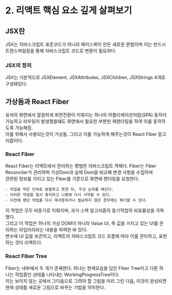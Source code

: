 # 2. 리액트 핵심 요소 깊게 살펴보기
## JSX란
JSX는 자바스크립트 표준코드가 아니라 페이스북이 만든 새로운 문법이며 이는 반드시 트랜스파일링을 통해 자바스크립트 코드로 변환이 필요하다.<br>
### JSX의 정의
JSX는 기본적으로 JSXElement, JSXAttributes, JSXChildren, JSXStrings 4개로 구성돼있다.

## 가상돔과 React Fiber
유저의 화면에서 깔끔하게 화면전환이 이뤄지는 하나의 어플리케이션처럼(SPA) 동작이 가능하고 라우팅이 발생했을떄도 화면에서 필요한 부분만 재렌더링을 하여 이를 동작하도록 가능해짐.
<br>
이를 위해서 사용되는것이 가상돔. 그리고 이를 가능하게 해주는것이 React Fiber 알고리즘이다.
### React Fiber
React Fiber는 리액트에서 관리하는 평범한 자바스크립트 객체다. Fiber는 Fiber Reconclier가 관리하며 가상Dom과 실제 Dom을 비교해 변경 사항을 수집하며
<br>
관련된 정보를 가지고 있는 Fiber를 기준으로 화면에 렌더링을 요청한다.
```
- 작업을 작은 단위로 분할하고 쪼갠 뒤, 우선 순위를 매긴다.
- 이러한 작업을 일시 중지하고 나중에 다시 시작할 수 있다.
- 이전에 했던 작업을 다시 재사용하거나 필요하지 않은 경우에는 폐기할 수 있다.
```
 이 작업은 모두 비동기로 이뤄지며, 과거 스택 알고리즘의 동기작업의 비효율성을 극복했다.
 <br>
 그리고 이 작업은 하나의 가상 DOM이 아니라 Value UI, 즉 값을 가지고 있는 UI를 관리하는 라입러리라는 내용을 피력한 바 있다.
 <br>
 변수에 UI 값을 보관하고, 리액트의 자바스크립트 코드 흐름에 따라 이를 관리하고, 표현하는 것이 리액트다.

 ### React Fiber Tree
 Fiber는 내부에서 두 개가 존재한다. 하나는 현재모습을 담은 Fiber Tree이고 다른 하나는 작업중인 상태를 나타내는 WorkingProgressTree이다.
 <br>
 이는 보이지 않는 곳에서 그다음으로 그려야 할 그림을 미리 그린 다음, 이것이 완성되면 현재 상태를 새로운 그림으로 바꾸는 기법을 의미한다.
 ```

```
